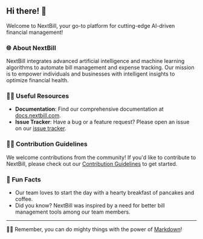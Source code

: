 ## Hi there! 👋

Welcome to NextBill, your go-to platform for cutting-edge AI-driven financial management!

### 🌐 About NextBill

NextBill integrates advanced artificial intelligence and machine learning algorithms to automate bill management and expense tracking. Our mission is to empower individuals and businesses with intelligent insights to optimize financial health.

### 👩‍💻 Useful Resources

- **Documentation**: Find our comprehensive documentation at [docs.nextbill.com](https://docs.nextbill.com).
- **Issue Tracker**: Have a bug or a feature request? Please open an issue on our [issue tracker](https://github.com/your-organization/nextbill/issues).

### 🙋‍♀️ Contribution Guidelines

We welcome contributions from the community! If you'd like to contribute to NextBill, please check out our [Contribution Guidelines](CONTRIBUTING.md) to get started.

### 🍿 Fun Facts

- Our team loves to start the day with a hearty breakfast of pancakes and coffee.
- Did you know? NextBill was inspired by a need for better bill management tools among our team members.

---

🧙‍♂️ Remember, you can do mighty things with the power of [Markdown](https://docs.github.com/github/writing-on-github/getting-started-with-writing-and-formatting-on-github/basic-writing-and-formatting-syntax)!
